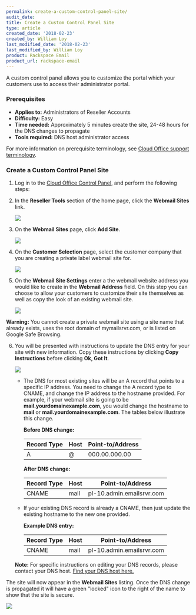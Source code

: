 ```yaml
---
permalink: create-a-custom-control-panel-site/
audit_date:
title: Create a Custom Control Panel Site
type: article
created_date: '2018-02-23'
created_by: William Loy
last_modified_date: '2018-02-23'
last_modified_by: William Loy
product: Rackspace Email
product_url: rackspace-email
---
```


A custom control panel allows you to customize the portal which your customers use to access their administrator portal.

### Prerequisites

- **Applies to:** Administrators of Reseller Accounts
- **Difficulty:** Easy
- **Time needed:** Approximately 5 minutes create the site, 24-48 hours for the DNS changes to propagate
- **Tools required:**  DNS host administrator access

For more information on prerequisite terminology, see [Cloud Office support terminology](/how-to/cloud-office-support-terminology).

### Create a Custom Control Panel Site

1. Log in to the [Cloud Office Control Panel](https://cp.rackspace.com), and perform the following steps:

2. In the **Reseller Tools** section of the home page, click the **Webmail Sites** link.

   <img src="{% asset_path rackspace-email/create-a-private-label-webmail-site/webmail_sites.png %}"/>

3. On the **Webmail Sites** page, click **Add Site**.

   <img src="{% asset_path rackspace-email/create-a-private-label-webmail-site/add_webmail_site1.png %}"/>

4. On the **Customer Selection** page, select the customer company that you are creating a private label webmail site for.

   <img src="{% asset_path rackspace-email/create-a-private-label-webmail-site/customer_selection.png %}"/>

5. On the **Webmail Site Settings** enter a the webmail website address you would like to create in the **Webmail Address** field. On this step you can choose to allow your customers to customize their site themselves as well as copy the look of an existing webmail site.

    <img src="{% asset_path rackspace-email/create-a-private-label-webmail-site/site_settings.png %}"/>

  **Warning:** You cannot create a private webmail site using a site name that already exists, uses the root domain of mymailsrvr.com, or is listed on Google Safe Browsing.

6. You will be presented with instructions to update the DNS entry for your site with new information. Copy these instructions by clicking **Copy Instructions** before clicking **Ok, Got It**.

   <img src="{% asset_path rackspace-email/create-a-private-label-webmail-site/site_being_created.png %}"/>

    - The DNS for most existing sites will be an A record that points to a specific IP address. You need to change the A record type to CNAME, and change the IP address to the hostname provided. For example, if your webmail site is going to be **mail.yourdomainexample.com**, you would change the hostname to **mail** or **mail.yourdomainexample.com**. The tables below illustrate this change.

        **Before DNS change:**

        |Record Type | Host | Point-to/Address |
        |---|---|---|
        |A| @ | 000.00.000.00 |

        **After DNS change:**

        |Record Type | Host | Point-to/Address |
        |---|---|---|
        |CNAME| mail| pl-10.admin.emailsrvr.com |

    - If your existing DNS record is already a CNAME, then just update the existing hostname to the new one provided.

        **Example DNS entry:**

        |Record Type | Host | Point-to/Address |
        |---|---|---|
        |CNAME| mail| pl-10.admin.emailsrvr.com |

    **Note:** For specific instructions on editing your DNS records, please contact your DNS host. [Find your DNS host here.](/how-to/find-dns-host)

The site will now appear in the **Webmail Sites** listing. Once the DNS change is propagated it will have a green "locked" icon to the right of the name to show that the site is secure.

<img src="{% asset_path rackspace-email/create-a-private-label-webmail-site/secure_completed.png %}"/>
